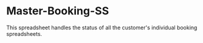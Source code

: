 # Master-Booking-SS
This spreadsheet handles the status of all the customer's individual booking spreadsheets.
